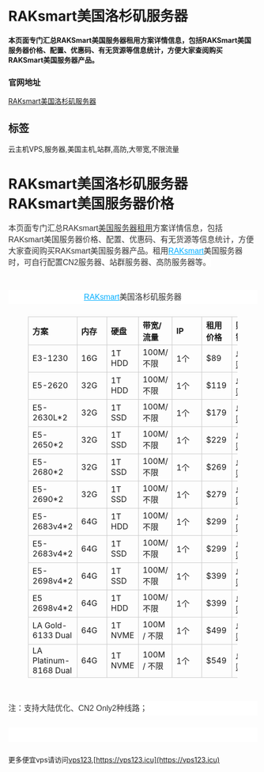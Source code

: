 # RAKsmart美国洛杉矶服务器

#### 本页面专门汇总RAKSmart美国服务器租用方案详情信息，包括RAKSmart美国服务器价格、配置、优惠码、有无货源等信息统计，方便大家查阅购买RAKSmart美国服务器产品。

### 官网地址

[RAKsmart美国洛杉矶服务器](https://billing.raksmart.com/whmcs/aff.php?aff=7650)

## 标签

云主机VPS,服务器,美国主机,站群,高防,大带宽,不限流量



<h1>RAKsmart美国洛杉矶服务器 RAKsmart美国服务器价格</h1><p><span style="background-color:rgb(255,255,255);color:rgb(51,51,51);font-family:Arial, &quot;PingFang SC&quot;, &quot;Microsoft YaHei&quot;, sans-serif;font-size:15.75px;"><span style="-webkit-text-stroke-width:0px;display:inline !important;float:none;font-style:normal;font-variant-caps:normal;font-variant-ligatures:normal;font-weight:400;letter-spacing:normal;orphans:2;text-align:start;text-decoration-color:initial;text-decoration-style:initial;text-decoration-thickness:initial;text-indent:0px;text-transform:none;white-space:normal;widows:2;word-spacing:0px;">本页面专门汇总RAKsmart</span><span class="wp_keywordlink" style="-webkit-text-stroke-width:0px;border-width:0px;font-style:normal;font-variant-caps:normal;font-variant-ligatures:normal;font-weight:400;letter-spacing:normal;margin:0px;orphans:2;outline:0px;overflow-wrap:break-word;padding:0px;text-align:start;text-decoration-color:initial;text-decoration-style:initial;text-decoration-thickness:initial;text-indent:0px;text-transform:none;vertical-align:baseline;white-space:normal;widows:2;word-spacing:0px;"><u>美国服务器租用</u></span><span style="-webkit-text-stroke-width:0px;display:inline !important;float:none;font-style:normal;font-variant-caps:normal;font-variant-ligatures:normal;font-weight:400;letter-spacing:normal;orphans:2;text-align:start;text-decoration-color:initial;text-decoration-style:initial;text-decoration-thickness:initial;text-indent:0px;text-transform:none;white-space:normal;widows:2;word-spacing:0px;">方案详情信息，包括RAKsmart美国服务器价格、配置、优惠码、有无货源等信息统计，方便大家查阅购买RAKsmart美国服务器产品。租用</span></span><a class="addclick" style="-webkit-text-stroke-width:0px;background-color:rgb(255, 255, 255);color:rgb(0, 174, 255);font-family:Arial, &quot;PingFang SC&quot;, &quot;Microsoft YaHei&quot;, sans-serif;font-size:15.75px;font-style:normal;font-variant-caps:normal;font-variant-ligatures:normal;font-weight:400;letter-spacing:normal;margin:0px;orphans:2;padding:0px;text-align:start;text-indent:0px;text-transform:none;vertical-align:baseline;white-space:normal;widows:2;word-spacing:0px;" href="https://billing.raksmart.com/whmcs/aff.php?aff=7650" target="_blank"><u>RAKsmart</u></a><span style="background-color:rgb(255,255,255);color:rgb(51,51,51);font-family:Arial, &quot;PingFang SC&quot;, &quot;Microsoft YaHei&quot;, sans-serif;font-size:15.75px;"><span style="-webkit-text-stroke-width:0px;display:inline !important;float:none;font-style:normal;font-variant-caps:normal;font-variant-ligatures:normal;font-weight:400;letter-spacing:normal;orphans:2;text-align:start;text-decoration-color:initial;text-decoration-style:initial;text-decoration-thickness:initial;text-indent:0px;text-transform:none;white-space:normal;widows:2;word-spacing:0px;">美国服务器时，可自行配置CN2服务器、站群服务器、高防服务器等。</span></span></p><p>&nbsp;</p><p style="-webkit-text-stroke-width:0px;background-color:rgb(255, 255, 255);border-width:0px;color:rgb(51, 51, 51);font-family:Arial, &quot;PingFang SC&quot;, &quot;Microsoft YaHei&quot;, sans-serif;font-size:15.75px;font-style:normal;font-variant-caps:normal;font-variant-ligatures:normal;font-weight:400;letter-spacing:normal;line-height:1.85;margin:0px 0px 25px;orphans:2;outline:0px;overflow-wrap:break-word;padding:0px;text-align:center;text-decoration-color:initial;text-decoration-style:initial;text-decoration-thickness:initial;text-indent:0px;text-transform:none;vertical-align:baseline;white-space:normal;widows:2;word-spacing:0px;"><a class="addclick" style="background-color:transparent;color:rgb(0, 174, 255);font-size:15.75px;margin:0px;padding:0px;vertical-align:baseline;" href="https://billing.raksmart.com/whmcs/aff.php?aff=7650" target="_blank"><u>RAKsmart</u></a>美国洛杉矶服务器</p><figure class="table"><table class="md-table"><thead><tr class="md-end-block md-focus-container" cid="n3" mdtype="table_row"><th style="border:1px solid rgb(204, 204, 204);min-height:1ch;min-width:4ch;text-align:left;"><span class="td-span md-focus md-pair-s md-expand md-plain" cid="n4" mdtype="table_cell" md-inline="plain"><strong>方案</strong></span></th><th style="border:1px solid rgb(204, 204, 204);min-height:1ch;min-width:4ch;text-align:left;"><span class="td-span md-pair-s md-plain" cid="n5" mdtype="table_cell" md-inline="plain"><strong>内存</strong></span></th><th style="border:1px solid rgb(204, 204, 204);min-height:1ch;min-width:4ch;text-align:left;"><span class="td-span md-pair-s md-plain" cid="n6" mdtype="table_cell" md-inline="plain"><strong>硬盘</strong></span></th><th style="border:1px solid rgb(204, 204, 204);min-height:1ch;min-width:4ch;text-align:left;"><span class="td-span md-pair-s md-plain" cid="n7" mdtype="table_cell" md-inline="plain"><strong>带宽/流量</strong></span></th><th style="border:1px solid rgb(204, 204, 204);min-height:1ch;min-width:4ch;text-align:left;"><span class="td-span md-pair-s md-plain" cid="n8" mdtype="table_cell" md-inline="plain"><strong>IP</strong></span></th><th style="border:1px solid rgb(204, 204, 204);min-height:1ch;min-width:4ch;text-align:left;"><span class="td-span md-pair-s md-plain" cid="n9" mdtype="table_cell" md-inline="plain"><strong>租用价格</strong></span></th><th style="border:1px solid rgb(204, 204, 204);min-height:1ch;min-width:4ch;text-align:left;"><span class="td-span md-pair-s md-plain" cid="n10" mdtype="table_cell" md-inline="plain"><strong>购买链接</strong></span></th><th style="border:1px solid rgb(204, 204, 204);min-height:1ch;min-width:4ch;text-align:left;"><span class="td-span md-pair-s md-plain" cid="n11" mdtype="table_cell" md-inline="plain"><strong>评测</strong></span></th></tr></thead><tbody><tr class="md-end-block" cid="n12" mdtype="table_row"><td style="border:1px solid rgb(204, 204, 204);min-height:1ch;min-width:4ch;text-align:left;"><span class="td-span md-plain" cid="n13" mdtype="table_cell" md-inline="plain">E3-1230</span></td><td style="border:1px solid rgb(204, 204, 204);min-height:1ch;min-width:4ch;text-align:left;"><span class="td-span md-plain" cid="n14" mdtype="table_cell" md-inline="plain">16G</span></td><td style="border:1px solid rgb(204, 204, 204);min-height:1ch;min-width:4ch;text-align:left;"><span class="td-span md-plain" cid="n15" mdtype="table_cell" md-inline="plain">1T HDD</span></td><td style="border:1px solid rgb(204, 204, 204);min-height:1ch;min-width:4ch;text-align:left;"><span class="td-span md-plain" cid="n16" mdtype="table_cell" md-inline="plain">100M/不限</span></td><td style="border:1px solid rgb(204, 204, 204);min-height:1ch;min-width:4ch;text-align:left;"><span class="td-span md-plain" cid="n17" mdtype="table_cell" md-inline="plain">1个</span></td><td style="border:1px solid rgb(204, 204, 204);min-height:1ch;min-width:4ch;text-align:left;"><span class="td-span md-plain" cid="n18" mdtype="table_cell" md-inline="plain">$89</span></td><td style="border:1px solid rgb(204, 204, 204);min-height:1ch;min-width:4ch;text-align:left;"><a style="cursor:pointer;" href="https://www.raksmart.com/cps/76"><span class="td-span md-meta-i-c md-link md-plain" cid="n19" mdtype="table_cell" md-inline="plain">点此购买</span></a></td><td style="border:1px solid rgb(204, 204, 204);min-height:1ch;min-width:4ch;text-align:left;">&nbsp;</td></tr><tr class="md-end-block" cid="n21" mdtype="table_row"><td style="border:1px solid rgb(204, 204, 204);min-height:1ch;min-width:4ch;text-align:left;"><span class="td-span md-plain" cid="n22" mdtype="table_cell" md-inline="plain">E5-2620</span></td><td style="border:1px solid rgb(204, 204, 204);min-height:1ch;min-width:4ch;text-align:left;"><span class="td-span md-plain" cid="n23" mdtype="table_cell" md-inline="plain">32G</span></td><td style="border:1px solid rgb(204, 204, 204);min-height:1ch;min-width:4ch;text-align:left;"><span class="td-span md-plain" cid="n24" mdtype="table_cell" md-inline="plain">1T HDD</span></td><td style="border:1px solid rgb(204, 204, 204);min-height:1ch;min-width:4ch;text-align:left;"><span class="td-span md-plain" cid="n25" mdtype="table_cell" md-inline="plain">100M/不限</span></td><td style="border:1px solid rgb(204, 204, 204);min-height:1ch;min-width:4ch;text-align:left;"><span class="td-span md-plain" cid="n26" mdtype="table_cell" md-inline="plain">1个</span></td><td style="border:1px solid rgb(204, 204, 204);min-height:1ch;min-width:4ch;text-align:left;"><span class="td-span md-plain" cid="n27" mdtype="table_cell" md-inline="plain">$119</span></td><td style="border:1px solid rgb(204, 204, 204);min-height:1ch;min-width:4ch;text-align:left;"><a style="cursor:pointer;" href="https://www.raksmart.com/cps/77"><span class="td-span md-meta-i-c md-link md-plain" cid="n28" mdtype="table_cell" md-inline="plain">点此购买</span></a></td><td style="border:1px solid rgb(204, 204, 204);min-height:1ch;min-width:4ch;text-align:left;">&nbsp;</td></tr><tr class="md-end-block" cid="n30" mdtype="table_row"><td style="border:1px solid rgb(204, 204, 204);min-height:1ch;min-width:4ch;text-align:left;"><span class="td-span md-plain" cid="n31" mdtype="table_cell" md-inline="plain">E5-2630L*2</span></td><td style="border:1px solid rgb(204, 204, 204);min-height:1ch;min-width:4ch;text-align:left;"><span class="td-span md-plain" cid="n32" mdtype="table_cell" md-inline="plain">32G</span></td><td style="border:1px solid rgb(204, 204, 204);min-height:1ch;min-width:4ch;text-align:left;"><span class="td-span md-plain" cid="n33" mdtype="table_cell" md-inline="plain">1T SSD</span></td><td style="border:1px solid rgb(204, 204, 204);min-height:1ch;min-width:4ch;text-align:left;"><span class="td-span md-plain" cid="n34" mdtype="table_cell" md-inline="plain">100M/不限</span></td><td style="border:1px solid rgb(204, 204, 204);min-height:1ch;min-width:4ch;text-align:left;"><span class="td-span md-plain" cid="n35" mdtype="table_cell" md-inline="plain">1个</span></td><td style="border:1px solid rgb(204, 204, 204);min-height:1ch;min-width:4ch;text-align:left;"><span class="td-span md-plain" cid="n36" mdtype="table_cell" md-inline="plain">$179</span></td><td style="border:1px solid rgb(204, 204, 204);min-height:1ch;min-width:4ch;text-align:left;"><a style="cursor:pointer;" href="https://www.raksmart.com/cps/78"><span class="td-span md-meta-i-c md-link md-plain" cid="n37" mdtype="table_cell" md-inline="plain">点此购买</span></a></td><td style="border:1px solid rgb(204, 204, 204);min-height:1ch;min-width:4ch;text-align:left;">&nbsp;</td></tr><tr class="md-end-block" cid="n39" mdtype="table_row"><td style="border:1px solid rgb(204, 204, 204);min-height:1ch;min-width:4ch;text-align:left;"><span class="td-span md-plain" cid="n40" mdtype="table_cell" md-inline="plain">E5-2650*2</span></td><td style="border:1px solid rgb(204, 204, 204);min-height:1ch;min-width:4ch;text-align:left;"><span class="td-span md-plain" cid="n41" mdtype="table_cell" md-inline="plain">32G</span></td><td style="border:1px solid rgb(204, 204, 204);min-height:1ch;min-width:4ch;text-align:left;"><span class="td-span md-plain" cid="n42" mdtype="table_cell" md-inline="plain">1T SSD</span></td><td style="border:1px solid rgb(204, 204, 204);min-height:1ch;min-width:4ch;text-align:left;"><span class="td-span md-plain" cid="n43" mdtype="table_cell" md-inline="plain">100M/不限</span></td><td style="border:1px solid rgb(204, 204, 204);min-height:1ch;min-width:4ch;text-align:left;"><span class="td-span md-plain" cid="n44" mdtype="table_cell" md-inline="plain">1个</span></td><td style="border:1px solid rgb(204, 204, 204);min-height:1ch;min-width:4ch;text-align:left;"><span class="td-span md-plain" cid="n45" mdtype="table_cell" md-inline="plain">$229</span></td><td style="border:1px solid rgb(204, 204, 204);min-height:1ch;min-width:4ch;text-align:left;"><a style="cursor:pointer;" href="https://www.raksmart.com/cps/79"><span class="td-span md-meta-i-c md-link md-plain" cid="n46" mdtype="table_cell" md-inline="plain">点此购买</span></a></td><td style="border:1px solid rgb(204, 204, 204);min-height:1ch;min-width:4ch;text-align:left;">&nbsp;</td></tr><tr class="md-end-block" cid="n48" mdtype="table_row"><td style="border:1px solid rgb(204, 204, 204);min-height:1ch;min-width:4ch;text-align:left;"><span class="td-span md-plain" cid="n49" mdtype="table_cell" md-inline="plain">E5-2680*2</span></td><td style="border:1px solid rgb(204, 204, 204);min-height:1ch;min-width:4ch;text-align:left;"><span class="td-span md-plain" cid="n50" mdtype="table_cell" md-inline="plain">32G</span></td><td style="border:1px solid rgb(204, 204, 204);min-height:1ch;min-width:4ch;text-align:left;"><span class="td-span md-plain" cid="n51" mdtype="table_cell" md-inline="plain">1T SSD</span></td><td style="border:1px solid rgb(204, 204, 204);min-height:1ch;min-width:4ch;text-align:left;"><span class="td-span md-plain" cid="n52" mdtype="table_cell" md-inline="plain">100M/不限</span></td><td style="border:1px solid rgb(204, 204, 204);min-height:1ch;min-width:4ch;text-align:left;"><span class="td-span md-plain" cid="n53" mdtype="table_cell" md-inline="plain">1个</span></td><td style="border:1px solid rgb(204, 204, 204);min-height:1ch;min-width:4ch;text-align:left;"><span class="td-span md-plain" cid="n54" mdtype="table_cell" md-inline="plain">$269</span></td><td style="border:1px solid rgb(204, 204, 204);min-height:1ch;min-width:4ch;text-align:left;"><a style="cursor:pointer;" href="https://www.raksmart.com/cps/80"><span class="td-span md-meta-i-c md-link md-plain" cid="n55" mdtype="table_cell" md-inline="plain">点此购买</span></a></td><td style="border:1px solid rgb(204, 204, 204);min-height:1ch;min-width:4ch;text-align:left;">&nbsp;</td></tr><tr class="md-end-block" cid="n57" mdtype="table_row"><td style="border:1px solid rgb(204, 204, 204);min-height:1ch;min-width:4ch;text-align:left;"><span class="td-span md-plain" cid="n58" mdtype="table_cell" md-inline="plain">E5-2690*2</span></td><td style="border:1px solid rgb(204, 204, 204);min-height:1ch;min-width:4ch;text-align:left;"><span class="td-span md-plain" cid="n59" mdtype="table_cell" md-inline="plain">32G</span></td><td style="border:1px solid rgb(204, 204, 204);min-height:1ch;min-width:4ch;text-align:left;"><span class="td-span md-plain" cid="n60" mdtype="table_cell" md-inline="plain">1T SSD</span></td><td style="border:1px solid rgb(204, 204, 204);min-height:1ch;min-width:4ch;text-align:left;"><span class="td-span md-plain" cid="n61" mdtype="table_cell" md-inline="plain">100M/不限</span></td><td style="border:1px solid rgb(204, 204, 204);min-height:1ch;min-width:4ch;text-align:left;"><span class="td-span md-plain" cid="n62" mdtype="table_cell" md-inline="plain">1个</span></td><td style="border:1px solid rgb(204, 204, 204);min-height:1ch;min-width:4ch;text-align:left;"><span class="td-span md-plain" cid="n63" mdtype="table_cell" md-inline="plain">$279</span></td><td style="border:1px solid rgb(204, 204, 204);min-height:1ch;min-width:4ch;text-align:left;"><a style="cursor:pointer;" href="https://www.raksmart.com/cps/81"><span class="td-span md-meta-i-c md-link md-plain" cid="n64" mdtype="table_cell" md-inline="plain">点此购买</span></a></td><td style="border:1px solid rgb(204, 204, 204);min-height:1ch;min-width:4ch;text-align:left;">&nbsp;</td></tr><tr class="md-end-block" cid="n66" mdtype="table_row"><td style="border:1px solid rgb(204, 204, 204);min-height:1ch;min-width:4ch;text-align:left;"><span class="td-span md-plain" cid="n67" mdtype="table_cell" md-inline="plain">E5-2683v4*2</span></td><td style="border:1px solid rgb(204, 204, 204);min-height:1ch;min-width:4ch;text-align:left;"><span class="td-span md-plain" cid="n68" mdtype="table_cell" md-inline="plain">64G</span></td><td style="border:1px solid rgb(204, 204, 204);min-height:1ch;min-width:4ch;text-align:left;"><span class="td-span md-plain" cid="n69" mdtype="table_cell" md-inline="plain">1T HDD</span></td><td style="border:1px solid rgb(204, 204, 204);min-height:1ch;min-width:4ch;text-align:left;"><span class="td-span md-plain" cid="n70" mdtype="table_cell" md-inline="plain">100M/不限</span></td><td style="border:1px solid rgb(204, 204, 204);min-height:1ch;min-width:4ch;text-align:left;"><span class="td-span md-plain" cid="n71" mdtype="table_cell" md-inline="plain">1个</span></td><td style="border:1px solid rgb(204, 204, 204);min-height:1ch;min-width:4ch;text-align:left;"><span class="td-span md-plain" cid="n72" mdtype="table_cell" md-inline="plain">$299</span></td><td style="border:1px solid rgb(204, 204, 204);min-height:1ch;min-width:4ch;text-align:left;"><a style="cursor:pointer;" href="https://www.raksmart.com/cps/82"><span class="td-span md-meta-i-c md-link md-plain" cid="n73" mdtype="table_cell" md-inline="plain">点此购买</span></a></td><td style="border:1px solid rgb(204, 204, 204);min-height:1ch;min-width:4ch;text-align:left;">&nbsp;</td></tr><tr class="md-end-block" cid="n75" mdtype="table_row"><td style="border:1px solid rgb(204, 204, 204);min-height:1ch;min-width:4ch;text-align:left;"><span class="td-span md-plain" cid="n76" mdtype="table_cell" md-inline="plain">E5-2683v4*2</span></td><td style="border:1px solid rgb(204, 204, 204);min-height:1ch;min-width:4ch;text-align:left;"><span class="td-span md-plain" cid="n77" mdtype="table_cell" md-inline="plain">64G</span></td><td style="border:1px solid rgb(204, 204, 204);min-height:1ch;min-width:4ch;text-align:left;"><span class="td-span md-plain" cid="n78" mdtype="table_cell" md-inline="plain">1T SSD</span></td><td style="border:1px solid rgb(204, 204, 204);min-height:1ch;min-width:4ch;text-align:left;"><span class="td-span md-plain" cid="n79" mdtype="table_cell" md-inline="plain">100M/不限</span></td><td style="border:1px solid rgb(204, 204, 204);min-height:1ch;min-width:4ch;text-align:left;"><span class="td-span md-plain" cid="n80" mdtype="table_cell" md-inline="plain">1个</span></td><td style="border:1px solid rgb(204, 204, 204);min-height:1ch;min-width:4ch;text-align:left;"><span class="td-span md-plain" cid="n81" mdtype="table_cell" md-inline="plain">$299</span></td><td style="border:1px solid rgb(204, 204, 204);min-height:1ch;min-width:4ch;text-align:left;"><a style="cursor:pointer;" href="https://www.raksmart.com/cps/138"><span class="td-span md-meta-i-c md-link md-plain" cid="n82" mdtype="table_cell" md-inline="plain">点此购买</span></a></td><td style="border:1px solid rgb(204, 204, 204);min-height:1ch;min-width:4ch;text-align:left;">&nbsp;</td></tr><tr class="md-end-block" cid="n84" mdtype="table_row"><td style="border:1px solid rgb(204, 204, 204);min-height:1ch;min-width:4ch;text-align:left;"><span class="td-span md-plain" cid="n85" mdtype="table_cell" md-inline="plain">E5-2698v4*2</span></td><td style="border:1px solid rgb(204, 204, 204);min-height:1ch;min-width:4ch;text-align:left;"><span class="td-span md-plain" cid="n86" mdtype="table_cell" md-inline="plain">64G</span></td><td style="border:1px solid rgb(204, 204, 204);min-height:1ch;min-width:4ch;text-align:left;"><span class="td-span md-plain" cid="n87" mdtype="table_cell" md-inline="plain">1T SSD</span></td><td style="border:1px solid rgb(204, 204, 204);min-height:1ch;min-width:4ch;text-align:left;"><span class="td-span md-plain" cid="n88" mdtype="table_cell" md-inline="plain">100M/不限</span></td><td style="border:1px solid rgb(204, 204, 204);min-height:1ch;min-width:4ch;text-align:left;"><span class="td-span md-plain" cid="n89" mdtype="table_cell" md-inline="plain">1个</span></td><td style="border:1px solid rgb(204, 204, 204);min-height:1ch;min-width:4ch;text-align:left;"><span class="td-span md-plain" cid="n90" mdtype="table_cell" md-inline="plain">$399</span></td><td style="border:1px solid rgb(204, 204, 204);min-height:1ch;min-width:4ch;text-align:left;"><a style="cursor:pointer;" href="https://www.raksmart.com/cps/84"><span class="td-span md-meta-i-c md-link md-plain" cid="n91" mdtype="table_cell" md-inline="plain">点此购买</span></a></td><td style="border:1px solid rgb(204, 204, 204);min-height:1ch;min-width:4ch;text-align:left;">&nbsp;</td></tr><tr class="md-end-block" cid="n93" mdtype="table_row"><td style="border:1px solid rgb(204, 204, 204);min-height:1ch;min-width:4ch;text-align:left;"><span class="td-span md-plain" cid="n94" mdtype="table_cell" md-inline="plain">E5 2698v4*2</span></td><td style="border:1px solid rgb(204, 204, 204);min-height:1ch;min-width:4ch;text-align:left;"><span class="td-span md-plain" cid="n95" mdtype="table_cell" md-inline="plain">64G</span></td><td style="border:1px solid rgb(204, 204, 204);min-height:1ch;min-width:4ch;text-align:left;"><span class="td-span md-plain" cid="n96" mdtype="table_cell" md-inline="plain">1T HDD</span></td><td style="border:1px solid rgb(204, 204, 204);min-height:1ch;min-width:4ch;text-align:left;"><span class="td-span md-plain" cid="n97" mdtype="table_cell" md-inline="plain">100M/不限</span></td><td style="border:1px solid rgb(204, 204, 204);min-height:1ch;min-width:4ch;text-align:left;"><span class="td-span md-plain" cid="n98" mdtype="table_cell" md-inline="plain">1个</span></td><td style="border:1px solid rgb(204, 204, 204);min-height:1ch;min-width:4ch;text-align:left;"><span class="td-span md-plain" cid="n99" mdtype="table_cell" md-inline="plain">$399</span></td><td style="border:1px solid rgb(204, 204, 204);min-height:1ch;min-width:4ch;text-align:left;"><a style="cursor:pointer;" href="https://www.raksmart.com/cps/85"><span class="td-span md-meta-i-c md-link md-plain" cid="n100" mdtype="table_cell" md-inline="plain">点此购买</span></a></td><td style="border:1px solid rgb(204, 204, 204);min-height:1ch;min-width:4ch;text-align:left;">&nbsp;</td></tr><tr class="md-end-block" cid="n102" mdtype="table_row"><td style="border:1px solid rgb(204, 204, 204);min-height:1ch;min-width:4ch;text-align:left;"><span class="td-span md-plain" cid="n103" mdtype="table_cell" md-inline="plain">LA Gold-6133 Dual</span></td><td style="border:1px solid rgb(204, 204, 204);min-height:1ch;min-width:4ch;text-align:left;"><span class="td-span md-plain" cid="n106" mdtype="table_cell" md-inline="plain">64G</span></td><td style="border:1px solid rgb(204, 204, 204);min-height:1ch;min-width:4ch;text-align:left;"><span class="td-span md-plain" cid="n107" mdtype="table_cell" md-inline="plain">1T NVME</span></td><td style="border:1px solid rgb(204, 204, 204);min-height:1ch;min-width:4ch;text-align:left;"><span class="td-span md-plain" cid="n108" mdtype="table_cell" md-inline="plain">100M / 不限</span></td><td style="border:1px solid rgb(204, 204, 204);min-height:1ch;min-width:4ch;text-align:left;"><span class="td-span md-plain" cid="n109" mdtype="table_cell" md-inline="plain">1个</span></td><td style="border:1px solid rgb(204, 204, 204);min-height:1ch;min-width:4ch;text-align:left;"><span class="td-span md-plain" cid="n110" mdtype="table_cell" md-inline="plain">$499</span></td><td style="border:1px solid rgb(204, 204, 204);min-height:1ch;min-width:4ch;text-align:left;"><a style="cursor:pointer;" href="https://www.raksmart.com/cps/86"><span class="td-span md-meta-i-c md-link md-plain" cid="n111" mdtype="table_cell" md-inline="plain">点此购买</span></a></td><td style="border:1px solid rgb(204, 204, 204);min-height:1ch;min-width:4ch;text-align:left;">&nbsp;</td></tr><tr class="md-end-block" cid="n104" mdtype="table_row"><td style="border:1px solid rgb(204, 204, 204);min-height:1ch;min-width:4ch;text-align:left;"><span class="td-span md-plain" cid="n105" mdtype="table_cell" md-inline="plain">LA Platinum-8168 Dual</span></td><td style="border:1px solid rgb(204, 204, 204);min-height:1ch;min-width:4ch;text-align:left;"><span class="td-span md-plain" cid="n113" mdtype="table_cell" md-inline="plain">64G</span></td><td style="border:1px solid rgb(204, 204, 204);min-height:1ch;min-width:4ch;text-align:left;"><span class="td-span md-plain" cid="n114" mdtype="table_cell" md-inline="plain">1T NVME</span></td><td style="border:1px solid rgb(204, 204, 204);min-height:1ch;min-width:4ch;text-align:left;"><span class="td-span md-plain" cid="n115" mdtype="table_cell" md-inline="plain">100M / 不限</span></td><td style="border:1px solid rgb(204, 204, 204);min-height:1ch;min-width:4ch;text-align:left;"><span class="td-span md-plain" cid="n116" mdtype="table_cell" md-inline="plain">1个</span></td><td style="border:1px solid rgb(204, 204, 204);min-height:1ch;min-width:4ch;text-align:left;"><span class="td-span md-plain" cid="n117" mdtype="table_cell" md-inline="plain">$549</span></td><td style="border:1px solid rgb(204, 204, 204);min-height:1ch;min-width:4ch;text-align:left;"><a style="cursor:pointer;" href="https://www.raksmart.com/cps/87"><span class="td-span md-meta-i-c md-link md-plain" cid="n118" mdtype="table_cell" md-inline="plain">点此购买</span></a></td><td style="border:1px solid rgb(204, 204, 204);min-height:1ch;min-width:4ch;text-align:left;">&nbsp;</td></tr></tbody></table></figure><p>&nbsp;</p><p style="-webkit-text-stroke-width:0px;background-color:rgb(255, 255, 255);border-width:0px;color:rgb(51, 51, 51);font-family:Arial, &quot;PingFang SC&quot;, &quot;Microsoft YaHei&quot;, sans-serif;font-size:15.75px;font-style:normal;font-variant-caps:normal;font-variant-ligatures:normal;font-weight:400;letter-spacing:normal;line-height:1.85;margin:0px 0px 25px;orphans:2;outline:0px;overflow-wrap:break-word;padding:0px;text-align:start;text-decoration-color:initial;text-decoration-style:initial;text-decoration-thickness:initial;text-indent:0px;text-transform:none;vertical-align:baseline;white-space:normal;widows:2;word-spacing:0px;">注：支持大陆优化、CN2 Only2种线路；</p><p style="-webkit-text-stroke-width:0px;background-color:rgb(255, 255, 255);border-width:0px;color:rgb(51, 51, 51);font-family:Arial, &quot;PingFang SC&quot;, &quot;Microsoft YaHei&quot;, sans-serif;font-size:15.75px;font-style:normal;font-variant-caps:normal;font-variant-ligatures:normal;font-weight:400;letter-spacing:normal;line-height:1.85;margin:0px 0px 25px;orphans:2;outline:0px;overflow-wrap:break-word;padding:0px;text-align:start;text-decoration-color:initial;text-decoration-style:initial;text-decoration-thickness:initial;text-indent:0px;text-transform:none;vertical-align:baseline;white-space:normal;widows:2;word-spacing:0px;">&nbsp;</p>

更多便宜vps请访问[vps123](https://vps123.icu),[https://vps123.icu](https://vps123.icu)